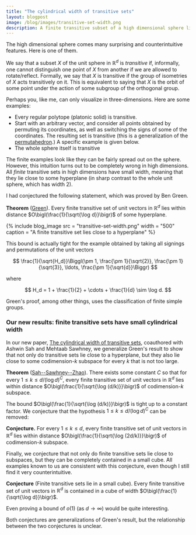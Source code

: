 ```yaml
---
title: "The cylindrical width of transitive sets"
layout: blogpost
image: /blog/images/transitive-set-width.png
description: A finite transitive subset of a high dimensional sphere lies close to a subspace.
---
```


The high dimensional sphere comes many surprising and counterintuitive features. Here is one of them.

We say that a subset $X$ of the unit sphere in $\mathbb{R}^d$ is _transitive_ if, informally, one cannot distinguish one point of $X$ from another if we are allowed to rotate/reflect. 
Formally, we say that $X$ is transitive if the group of isometries of $X$ acts transitively on it. This is equivalent to saying that $X$ is the orbit of some point under the action of some subgroup of the orthogonal group.

Perhaps you, like me, can only visualize in three-dimensions. Here are some examples:
* Every regular polytope (platonic solid) is transitive.
* Start with an arbitrary vector, and consider all points obtained by permuting its coordinates, as well as switching the signs of some of the coordinates. The resulting set is transitive (this is a generalization of the [permutahedron](https://en.wikipedia.org/wiki/Permutohedron).) A specific example is given below.
* The whole sphere itself is transitive

The finite examples look like they can be fairly spread out on the sphere. 
However, this intuition turns out to be completely wrong in high dimensions.
All _finite_ transitive sets in high dimensions have small width, meaning that they lie close to some hyperplane (in sharp contrast to the whole unit sphere, which has width 2).

I had conjectured the following statement, which was proved by Ben Green.

**Theorem** ([Green](https://dev.arxiv.org/abs/1802.01904)). Every finite transitive set of unit vectors in $\mathbb{R}^d$ lies within distance $O\bigl(\frac{1}{\sqrt{\log d}}\bigr)$ of some hyperplane.

{% include blog_image
    src = "transitive-set-width.png"
    width = "500"
    caption = "A finite transitive set lies close to a hyperplane"
%}

This bound is actually tight for the example obtained by taking all signings and permutations of the unit vectors

$$
\frac{1}{\sqrt{H_d}}\Biggl(\pm 1, \frac{\pm  1}{\sqrt{2}}, \frac{\pm  1}{\sqrt{3}}, \ldots,  \frac{\pm 1}{\sqrt{d}}\Biggr)
$$

where

$$
H_d = 1 + \frac{1}{2} + \cdots + \frac{1}{d} \sim \log d.
$$

Green's proof, among other things, uses the classification of finite simple groups.

### Our new results: finite transitive sets have small cylindrical width

In our new paper, [The cylindrical width of transitive sets](https://arxiv.org/abs/2101.11207), coauthored with Ashwin Sah and Mehtaab Sawhney, we generalize Green's result to show that not only do transitive sets lie close to a hyperplane, but they also lie close to some codimension-$k$ subspace for every $k$ that is not too large. 

**Theorem** ([Sah--Sawhney--Zhao](https://arxiv.org/abs/2101.11207)). There exists some constant $C$ so that for every $1 \le k \le d/(\log d)^C$, every finite transitive set of unit vectors in $\mathbb{R}^d$ lies within distance $O\bigl(\frac{1}{\sqrt{\log (d/k)}}\bigr)$ of codimension-$k$ subspace.

The bound $O\bigl(\frac{1}{\sqrt{\log (d/k)}}\bigr)$ is tight up to a constant factor. We conjecture that the hypothesis $1 \le k \le d/(\log d)^C$ can be removed:

**Conjecture.** For every $1 \le k \le d$, every finite transitive set of unit vectors in $\mathbb{R}^d$ lies within distance $O\bigl(\frac{1}{\sqrt{\log (2d/k)}}\bigr)$ of codimension-$k$ subspace.

Finally, we conjecture that not only do finite transitive sets lie close to subspaces, but they can be completely contained in a small cube. All examples known to us are consistent with this conjecture, even though I still find it very counterintuitive.

**Conjecture** (Finite transitive sets lie in a small cube). Every finite transitive set of unit vectors in $\mathbb{R}^d$ is contained in a cube of width $O\bigl(\frac{1}{\sqrt{\log d}}\bigr)$.

Even proving a bound of $o(1)$ (as $d\to \infty$) would be quite interesting.

Both conjectures are generalizations of Green's result, but the relationship between the two conjectures is unclear. 